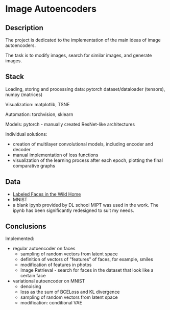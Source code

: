 # Image Autoencoders

## Description

The project is dedicated to the implementation of the main ideas of image autoencoders.

The task is to modify images, search for similar images, and generate images.

## Stack

Loading, storing and processing data: pytorch dataset/dataloader (tensors), numpy (matrices)

Visualization: matplotlib, TSNE

Automation: torchvision, sklearn

Models: pytorch - manually created ResNet-like architectures

Individual solutions:

- creation of multilayer convolutional models, including encoder and decoder
- manual implementation of loss functions
- visualization of the learning process after each epoch, plotting the final comparative graphs

## Data

- [Labeled Faces in the Wild Home](http://vis-www.cs.umass.edu/lfw/)
- MNIST
- a blank ipynb provided by DL school MIPT was used in the work. The ipynb has been significantly redesigned to suit my needs.

## Conclusions

Implemented:
- regular autoencoder on faces
    - sampling of random vectors from latent space
    - definition of vectors of "features" of faces, for example, smiles
    - modification of features in photos
    - Image Retrieval - search for faces in the dataset that look like a certain face
- variational autoencoder on MNIST
    - denoising
    - loss as the sum of BCELoss and KL divergence
    - sampling of random vectors from latent space
    - modification: conditional VAE